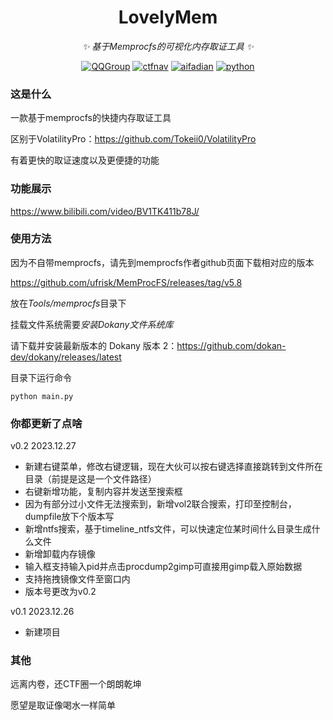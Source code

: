 <!-- markdownlint-disable MD033 MD041 -->

<div align="center">

# LovelyMem

<!-- prettier-ignore-start -->
<!-- markdownlint-disable-next-line MD036 -->
_✨ 基于Memprocfs的可视化内存取证工具 ✨_
<!-- prettier-ignore-end -->
<a href="https://jq.qq.com/?_wv=1027&k=DzOtbzU4"><img src="https://img.shields.io/badge/QQ%E7%BE%A4-555741990-orange?style=flat-square" alt="QQGroup"></a>
  <a href="https://ctf.dog"><img src="https://img.shields.io/badge/CTF%E5%AF%BC%E8%88%AA%E7%AB%99-ctf.dog-5492ff?style=flat-square" alt="ctfnav"></a>
  <a href="https://afdian.net/@Tokeii"><img src="https://img.shields.io/badge/爱发电-afdian.net-66ccff?style=flat-square" alt="aifadian"></a>
  <a href=".."><img src="https://img.shields.io/badge/Python%20-%203.8+-def1f2?style=flat-square" alt="python"></a>
</div>

### 这是什么
一款基于memprocfs的快捷内存取证工具

区别于VolatilityPro：https://github.com/Tokeii0/VolatilityPro

有着更快的取证速度以及更便捷的功能

### 功能展示
https://www.bilibili.com/video/BV1TK411b78J/

### 使用方法

因为不自带memprocfs，请先到memprocfs作者github页面下载相对应的版本

https://github.com/ufrisk/MemProcFS/releases/tag/v5.8

放在*Tools/memprocfs*目录下

挂载文件系统需要*安装Dokany文件系统库*

请下载并安装最新版本的 Dokany 版本 2：https://github.com/dokan-dev/dokany/releases/latest

目录下运行命令

` python main.py `
### 你都更新了点啥
v0.2 2023.12.27
  - 新建右键菜单，修改右键逻辑，现在大伙可以按右键选择直接跳转到文件所在目录（前提是这是一个文件路径）
  - 右键新增功能，复制内容并发送至搜索框
  - 因为有部分过小文件无法搜索到，新增vol2联合搜索，打印至控制台，dumpfile放下个版本写
  - 新增ntfs搜索，基于timeline_ntfs文件，可以快速定位某时间什么目录生成什么文件
  - 新增卸载内存镜像
  - 输入框支持输入pid并点击procdump2gimp可直接用gimp载入原始数据
  - 支持拖拽镜像文件至窗口内
  - 版本号更改为v0.2

v0.1 2023.12.26
  - 新建项目


### 其他
远离内卷，还CTF圈一个朗朗乾坤

愿望是取证像喝水一样简单

